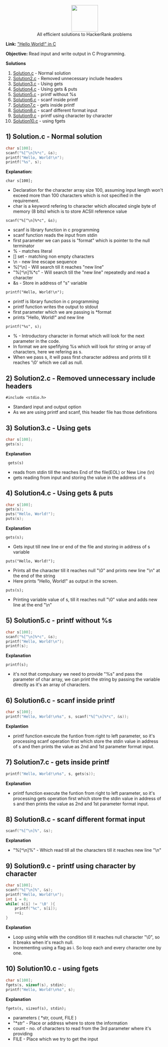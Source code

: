 <p align="center">
    <a href="https://www.hackerrank.com/RodneyShag">
        <img height=85 src="https://d3keuzeb2crhkn.cloudfront.net/hackerrank/assets/styleguide/logo_wordmark-f5c5eb61ab0a154c3ed9eda24d0b9e31.svg">
    </a>
    <br>All efficient solutions to HackerRank problems
</p>

<b>Link:</b> <a href="https://www.hackerrank.com/challenges/hello-world-c/">"Hello World!" in C</a>

<b>Objective:</b> Read input and write output in C Programming.

<b>Solutions</b>
1) <a href="https://github.com/DhayalAarthi/CompetitiveProgramming/blob/Hackerrank/Hackerrank/C/HelloWorld/Solution.c">Solution.c</a> - Normal solution
2) <a href="https://github.com/DhayalAarthi/CompetitiveProgramming/blob/Hackerrank/Hackerrank/C/HelloWorld/Solution2.c">Solution2.c</a> - Removed unnecessary include headers
3) <a href="https://github.com/DhayalAarthi/CompetitiveProgramming/blob/Hackerrank/Hackerrank/C/HelloWorld/Solution3.c">Solution3.c</a> - Using gets
4) <a href="https://github.com/DhayalAarthi/CompetitiveProgramming/blob/Hackerrank/Hackerrank/C/HelloWorld/Solution4.c">Solution4.c</a> - Using gets & puts
5) <a href="https://github.com/DhayalAarthi/CompetitiveProgramming/blob/Hackerrank/Hackerrank/C/HelloWorld/Solution5.c">Solution5.c</a> - printf without %s
6) <a href="https://github.com/DhayalAarthi/CompetitiveProgramming/blob/Hackerrank/Hackerrank/C/HelloWorld/Solution6.c">Solution6.c</a> - scanf inside printf
7) <a href="https://github.com/DhayalAarthi/CompetitiveProgramming/blob/Hackerrank/Hackerrank/C/HelloWorld/Solution7.c">Solution7.c</a> - gets inside printf
8) <a href="https://github.com/DhayalAarthi/CompetitiveProgramming/blob/Hackerrank/Hackerrank/C/HelloWorld/Solution8.c">Solution8.c</a> - scanf different format input
9) <a href="https://github.com/DhayalAarthi/CompetitiveProgramming/blob/Hackerrank/Hackerrank/C/HelloWorld/Solution9.c">Solution9.c</a> - printf using character by character
10) <a href="https://github.com/DhayalAarthi/CompetitiveProgramming/blob/Hackerrank/Hackerrank/C/HelloWorld/Solution10.c">Solution10.c</a> - using fgets

## 1) Solution.c - Normal solution

```c
char s[100];
scanf("%[^\n]%*c", &s);
printf("Hello, World!\n"); 
printf("%s", s);
```
<b>Explanation:</b> 

```char s[100];```

* Declaration for the character array size 100, assuming input length won't exceed more than 100 characters which is not specified in the requirement.
* char is a keyword refering to character which allocated single byte of memory (8 bits) which is to store ACSII reference value

```scanf("%[^\n]%*c", &s);```

* scanf is library function in c programming
* scanf function reads the input from stdin
* first parameter we can pass is "format" which is pointer to the null terminator
* % - matches literal 
* [] set - matching non empty characters
* \n - new line escape sequence
* %[^\n] - Will search till it reaches "new line"
* "%[^\n]%*c" - Will search till the "new line" repeatedly and read a character
* &s - Store in address of "s" variable 

```printf("Hello, World!\n");```

* printf is library function in c programming
* printf function writes the output to stdout
* first parameter which we are passing is *format
* prints "Hello, World!" and new line 

```printf("%s", s);```

* % - Introductory character in format which will look for the next parameter in the code.
* In format we are spefifying %s which will look for string or array of characters, here we refering as s. 
* When we pass s, it will pass first character address and prints till it reaches '\0' which we call as null. 

## 2) Solution2.c - Removed unnecessary include headers

```#include <stdio.h>```

* Standard input and output option 
* As we are using printf and scanf, this header file has those definitions

## 3) Solution3.c - Using gets

```c
char s[100];
gets(s);
```
<b>Explanation</b>

``` gets(s)```

* reads from stdin till the reaches End of the file(EOL) or New Line (\n)
* gets reading from input and storing the value in the address of s

## 4) Solution4.c - Using gets & puts

```c
char s[100];
gets(s);
puts("Hello, World!");
puts(s);
```
<b>Explanation</b>

``` gets(s); ```
* Gets input till new line or end of the file and storing in address of s variable

```puts("Hello, World!");```
* Prints all the character till it reaches null "\0" and prints new line "\n" at the end of the string
* Here prints "Hello, World!" as output in the screen.

``` puts(s); ```
* Printing variable value of s, till it reaches null "\0" value and adds new line at the end "\n"

## 5) Solution5.c - printf without %s

```c
char s[100];
scanf("%[^\n]%*c", &s);
printf("Hello, World!\n"); 
printf(s);
```

<b>Explanation</b>

``` printf(s); ```
* it's not that compulsary we need to provide "%s" and pass the parameter of char array, we can print the string by passing the variable directly as it's an array of characters. 

## 6) Solution6.c - scanf inside printf

```c
char s[100];
printf("Hello, World!\n%s", s, scanf("%[^\n]%*c", &s));
```
<b>Explantion</b>
* printf function execute the funtion from right to left parameter, so it's processing scanf operation first which store the stdin value in address of s and then prints the value as 2nd and 1st parameter format input.

## 7) Solution7.c - gets inside printf

```c
printf("Hello, World!\n%s", s, gets(s));
```

<b>Explanation</b>
* printf function execute the funtion from right to left parameter, so it's processing gets operation first which store the stdin value in address of s and then prints the value as 2nd and 1st parameter format input.

## 8) Solution8.c - scanf different format input
```c
scanf("%[^\n]%", &s);
```

<b>Explanation</b>
* "%[^\n]%" - Which read till all the characters till it reaches new line "\n"

## 9) Solution9.c - printf using character by character

```c
char s[100];
scanf("%[^\n]%", &s);
printf("Hello, World!\n");
int i = 0;
while( s[i] != '\0' ){
    printf("%c", s[i]);
    ++i;
}
```

<b>Explanation</b>
* Loop using while with the condition till it reaches null character "\0", so it breaks when it's reach null.
* Incrementing using a flag as i. So loop each and every character one by one.

## 10) Solution10.c - using fgets

```c
char s[100];
fgets(s, sizeof(s), stdin);
printf("Hello, World!\n%s", s);
```

<b>Explanation</b>

``` fgets(s, sizeof(s), stdin); ```
* parameters ( *str, count, FILE )
* "*str" - Place or address where to store the information
* count - no. of characters to read from the 3rd parameter where it's providing
* FILE - Place which we try to get the input